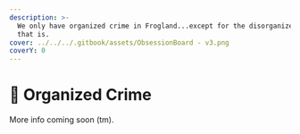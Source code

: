```yaml
---
description: >-
  We only have organized crime in Frogland...except for the disorganized crime,
  that is.
cover: ../../../.gitbook/assets/ObsessionBoard - v3.png
coverY: 0
---
```


# 🎩 Organized Crime

More info coming soon (tm).&#x20;
